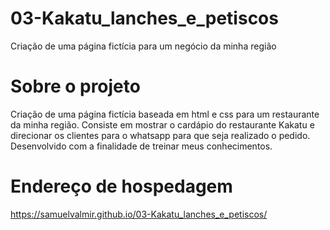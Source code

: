 # 03-Kakatu_lanches_e_petiscos
 Criação de uma página fictícia para um negócio da minha região
 
# Sobre o projeto
 Criação de uma página fictícia baseada em html e css para um restaurante da minha região. Consiste em mostrar o cardápio do restaurante Kakatu e direcionar os clientes para o whatsapp para que seja realizado o pedido. Desenvolvido com a finalidade de treinar meus conhecimentos.

# Endereço de hospedagem
https://samuelvalmir.github.io/03-Kakatu_lanches_e_petiscos/
